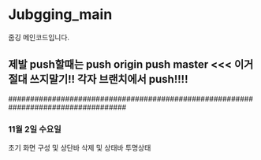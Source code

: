 # Jubgging_main
줍깅 메인코드입니다.
## 제발 push할때는 push origin push master <<< 이거 절대 쓰지말기!! 각자 브랜치에서 push!!!!

###################################################################################


### 11월 2일 수요일
초기 화면 구성 및 상단바 삭제 및 상태바 투명상태
